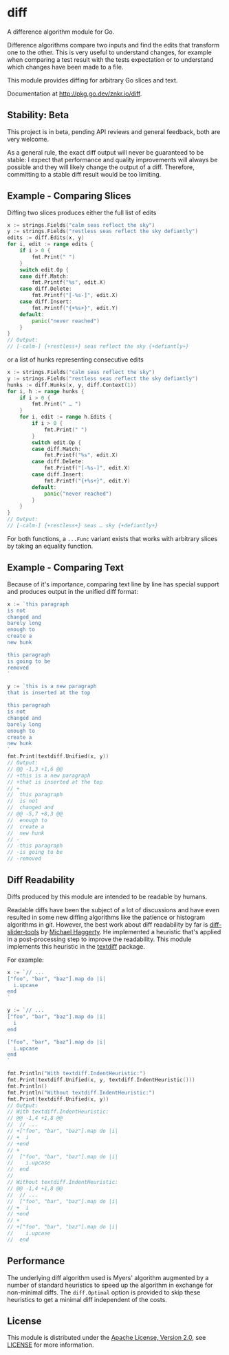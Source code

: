 # diff

A difference algorithm module for Go.

Difference algorithms compare two inputs and find the edits that transform one to the other. This is
very useful to understand changes, for example when comparing a test result with the tests
expectation or to understand which changes have been made to a file.

This module provides diffing for arbitrary Go slices and text.

Documentation at http://pkg.go.dev/znkr.io/diff.

## Stability: Beta

This project is in beta, pending API reviews and general feedback, both are very welcome.

As a general rule, the exact diff output will never be guaranteed to be stable: I expect that
performance and quality improvements will always be possible and they will likely change the output
of a diff. Therefore, committing to a stable diff result would be too limiting.

## Example - Comparing Slices

Diffing two slices produces either the full list of edits

```go
x := strings.Fields("calm seas reflect the sky")
y := strings.Fields("restless seas reflect the sky defiantly")
edits := diff.Edits(x, y)
for i, edit := range edits {
    if i > 0 {
        fmt.Print(" ")
    }
    switch edit.Op {
    case diff.Match:
        fmt.Printf("%s", edit.X)
    case diff.Delete:
        fmt.Printf("[-%s-]", edit.X)
    case diff.Insert:
        fmt.Printf("{+%s+}", edit.Y)
    default:
        panic("never reached")
    }
}
// Output:
// [-calm-] {+restless+} seas reflect the sky {+defiantly+}
```

or a list of hunks representing consecutive edits

```go
x := strings.Fields("calm seas reflect the sky")
y := strings.Fields("restless seas reflect the sky defiantly")
hunks := diff.Hunks(x, y, diff.Context(1))
for i, h := range hunks {
    if i > 0 {
        fmt.Print(" … ")
    }
    for i, edit := range h.Edits {
        if i > 0 {
            fmt.Print(" ")
        }
        switch edit.Op {
        case diff.Match:
            fmt.Printf("%s", edit.X)
        case diff.Delete:
            fmt.Printf("[-%s-]", edit.X)
        case diff.Insert:
            fmt.Printf("{+%s+}", edit.Y)
        default:
            panic("never reached")
        }
    }
}
// Output:
// [-calm-] {+restless+} seas … sky {+defiantly+}
```

For both functions, a `...Func` variant exists that works with arbitrary slices by taking an
equality function.

## Example - Comparing Text

Because of it's importance, comparing text line by line has special support and produces output
in the unified diff format:

```go
x := `this paragraph
is not
changed and
barely long
enough to
create a
new hunk

this paragraph
is going to be
removed
`

y := `this is a new paragraph
that is inserted at the top

this paragraph
is not
changed and
barely long
enough to
create a
new hunk
`
fmt.Print(textdiff.Unified(x, y))
// Output:
// @@ -1,3 +1,6 @@
// +this is a new paragraph
// +that is inserted at the top
// +
//  this paragraph
//  is not
//  changed and
// @@ -5,7 +8,3 @@
//  enough to
//  create a
//  new hunk
// -
// -this paragraph
// -is going to be
// -removed
```

## Diff Readability

Diffs produced by this module are intended to be readable by humans.

Readable diffs have been the subject of a lot of discussions and have even resulted in some new
diffing algorithms like the patience or histogram algorithms in git. However, the best work about
diff readability by far is [diff-slider-tools](https://github.com/mhagger/diff-slider-tools) by
[Michael Haggerty](https://github.com/mhagger). He implemented a heuristic that's applied in a
post-processing step to improve the readability. This module implements this heuristic in the
[textdiff](https://pkg.go.dev/znkr.io/diff/textdiff) package.

For example:

```go
x := `// ...
["foo", "bar", "baz"].map do |i|
  i.upcase
end
`

y := `// ...
["foo", "bar", "baz"].map do |i|
  i
end

["foo", "bar", "baz"].map do |i|
  i.upcase
end
`

fmt.Println("With textdiff.IndentHeuristic:")
fmt.Print(textdiff.Unified(x, y, textdiff.IndentHeuristic()))
fmt.Println()
fmt.Println("Without textdiff.IndentHeuristic:")
fmt.Print(textdiff.Unified(x, y))
// Output:
// With textdiff.IndentHeuristic:
// @@ -1,4 +1,8 @@
//  // ...
// +["foo", "bar", "baz"].map do |i|
// +  i
// +end
// +
//  ["foo", "bar", "baz"].map do |i|
//    i.upcase
//  end
//
// Without textdiff.IndentHeuristic:
// @@ -1,4 +1,8 @@
//  // ...
//  ["foo", "bar", "baz"].map do |i|
// +  i
// +end
// +
// +["foo", "bar", "baz"].map do |i|
//    i.upcase
//  end
```

## Performance

The underlying diff algorithm used is Myers' algorithm augmented by a number of standard heuristics
to speed up the algorithm in exchange for non-minimal diffs. The `diff.Optimal` option is provided
to skip these heuristics to get a minimal diff independent of the costs.

## License

This module is distributed under the [Apache License, Version
2.0](https://www.apache.org/licenses/LICENSE-2.0), see [LICENSE](LICENSE) for more information.

